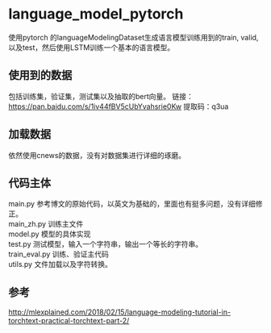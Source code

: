 # language_model_pytorch
使用pytorch 的languageModelingDataset生成语言模型训练用到的train, valid, 以及test，然后使用LSTM训练一个基本的语言模型。

## 使用到的数据
包括训练集，验证集，测试集以及抽取的bert向量。
链接：https://pan.baidu.com/s/1iv44fBV5cUbYvahsrie0Kw 
提取码：q3ua

## 加载数据
依然使用cnews的数据，没有对数据集进行详细的琢磨。

## 代码主体
main.py 参考博文的原始代码，以英文为基础的，里面也有挺多问题，没有详细修正。  
main_zh.py 训练主文件  
model.py 模型的具体实现  
test.py 测试模型，输入一个字符串，输出一个等长的字符串。  
train_eval.py 训练、验证主代码  
utils.py 文件加载以及字符转换。  


## 参考
http://mlexplained.com/2018/02/15/language-modeling-tutorial-in-torchtext-practical-torchtext-part-2/
